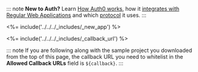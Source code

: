 ::: note
**New to Auth?** Learn [How Auth0 works](/overview), how it [integrates with Regular Web Applications](/architecture-scenarios/application/web-app-sso) and which [protocol](/flows/concepts/auth-code) it uses.
:::

<%= include('../../../_includes/_new_app') %>

<%= include('../../../_includes/_callback_url') %>

::: note
If you are following along with the sample project you downloaded from the top of this page, the callback URL you need to whitelist in the **Allowed Callback URLs** field is `${callback}`.
:::
